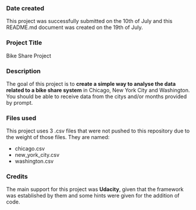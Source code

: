 ### Date created
This project was successfully submitted on the 10th of July and this README.md document was created on the 19th of July.

### Project Title
Bike Share Project

### Description
The goal of this project is to **create a simple way to analyse the data related to a bike share system** in Chicago, New York City and Washington. You should be able to receive data from the citys and/or months provided by prompt.

### Files used
This project uses 3 .csv files that were not pushed to this repository due to the weight of those files. They are named:
- chicago.csv
- new_york_city.csv
- washington.csv

### Credits
The main support for this project was **Udacity**, given that the framework was established by them and some hints were given for the addition of code.

